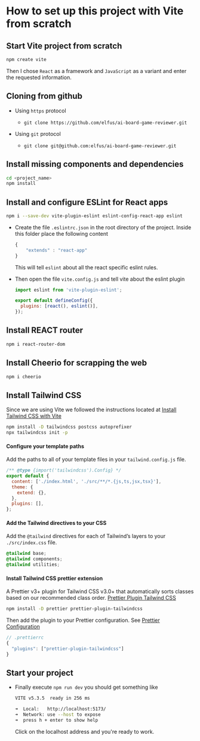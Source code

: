 # How to set up this project with Vite from scratch

## Start Vite project from scratch

```bash
npm create vite
```

Then I chose `React` as a framework and `JavaScript` as a variant and enter the requested information.

## Cloning from github

- Using `https` protocol

  - `git clone https://github.com/elfus/ai-board-game-reviewer.git`

- Using `git` protocol
  - `git clone git@github.com:elfus/ai-board-game-reviewer.git`

## Install missing components and dependencies

```bash
cd <project_name>
npm install
```

## Install and configure ESLint for React apps

```bash
npm i --save-dev vite-plugin-eslint eslint-config-react-app eslint
```

- Create the file `.eslintrc.json` in the root directory of the project.
  Inside this folder place the following content
  ```js
  {
      "extends" : "react-app"
  }
  ```
  This will tell `eslint` about all the react specific eslint rules.
- Then open the file `vite.config.js` and tell vite about the eslint plugin

  ```js
  import eslint from 'vite-plugin-eslint';

  export default defineConfig({
    plugins: [react(), eslint()],
  });
  ```

## Install REACT router

```bash
npm i react-router-dom
```

## Install Cheerio for scrapping the web

```bash
npm i cheerio
```

## Install Tailwind CSS

Since we are using Vite we followed the instructions located at [Install Tailwind CSS with Vite](https://tailwindcss.com/docs/guides/vite)

```bash
npm install -D tailwindcss postcss autoprefixer
npx tailwindcss init -p
```

#### Configure your template paths

Add the paths to all of your template files in your `tailwind.config.js` file.

```js
/** @type {import('tailwindcss').Config} */
export default {
  content: ['./index.html', './src/**/*.{js,ts,jsx,tsx}'],
  theme: {
    extend: {},
  },
  plugins: [],
};
```

#### Add the Tailwind directives to your CSS

Add the `@tailwind` directives for each of Tailwind’s layers to your `./src/index.css` file.

```css
@tailwind base;
@tailwind components;
@tailwind utilities;
```

#### Install Tailwind CSS prettier extension

A Prettier v3+ plugin for Tailwind CSS v3.0+ that automatically sorts classes based on our recommended class order. [Prettier Plugin Tailwind CSS](https://github.com/tailwindlabs/prettier-plugin-tailwindcss)

```bash
npm install -D prettier prettier-plugin-tailwindcss
```

Then add the plugin to your Prettier configuration. See [Prettier Configuration](https://prettier.io/docs/en/configuration.html)

```js
// .prettierrc
{
  "plugins": ["prettier-plugin-tailwindcss"]
}
```

## Start your project

- Finally execute `npm run dev` you should get something like

  ```bash
  VITE v5.3.5  ready in 256 ms

  ➜  Local:   http://localhost:5173/
  ➜  Network: use --host to expose
  ➜  press h + enter to show help
  ```

  Click on the localhost address and you're ready to work.
